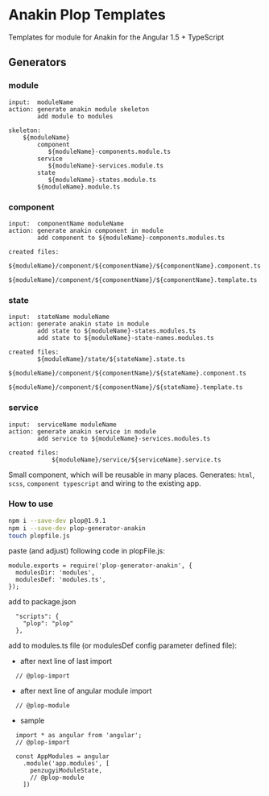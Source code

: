 # Anakin Plop Templates

Templates for module for Anakin for the Angular 1.5 + TypeScript

## Generators

### module
    input:  moduleName
    action: generate anakin module skeleton
            add module to modules
    
    skeleton:
        ${moduleName}
            component
               ${moduleName}-components.module.ts
            service
               ${moduleName}-services.module.ts 
            state
               ${moduleName}-states.module.ts
            ${moduleName}.module.ts    
    
### component
    input:  componentName moduleName
    action: generate anakin component in module
            add component to ${moduleName}-components.modules.ts
            
    created files:
            ${moduleName}/component/${componentName}/${componentName}.component.ts
            ${moduleName}/component/${componentName}/${componentName}.template.ts

### state
    input:  stateName moduleName
    action: generate anakin state in module
            add state to ${moduleName}-states.modules.ts
            add state to ${moduleName}-state-names.modules.ts

    created files:
            ${moduleName}/state/${stateName}.state.ts
            ${moduleName}/component/${componentName}/${stateName}.component.ts
            ${moduleName}/component/${componentName}/${stateName}.template.ts       
                 
### service
    input:  serviceName moduleName
    action: generate anakin service in module
            add service to ${moduleName}-services.modules.ts
            
    created files:
                ${moduleName}/service/${serviceName}.service.ts           

Small component, which will be reusable in many places.
Generates: `html`, `scss`, `component typescript` and wiring to the existing app.

### How to use

```bash
npm i --save-dev plop@1.9.1
npm i --save-dev plop-generator-anakin
touch plopfile.js
```

paste (and adjust) following code in plopFile.js:

```JS
module.exports = require('plop-generator-anakin', {
  modulesDir: 'modules',
  modulesDef: 'modules.ts',
});
```

add to package.json
```JS
  "scripts": {
    "plop": "plop"
  },
```

add to modules.ts file (or modulesDef config parameter defined file):
   - after next line of last import
   ```JS
     // @plop-import
   ```
  - after next line of angular module import
   ```JS
     // @plop-module
   ```
  - sample
  ```JS
    import * as angular from 'angular';
    // @plop-import
    
    const AppModules = angular
      .module('app.modules', [
        penzugyiModuleState,
        // @plop-module
      ])
  ```
   
